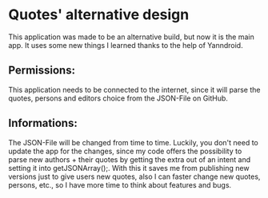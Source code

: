 # Quotes' alternative design

This application was made to be an alternative build, but now it is the main app.
It uses some new things I learned thanks to the help of Yanndroid.

Permissions:
-------------------------------------------------------------------------------------------------------------------------------------------------------------------------


This application needs to be connected to the internet, since it will parse the quotes, persons and editors choice from the JSON-File on GitHub.



Informations:
-------------------------------------------------------------------------------------------------------------------------------------------------------------------------



The JSON-File will be changed from time to time. Luckily, you don't need to update the app for the changes, since my code offers the possibility to parse new authors + their quotes by getting the extra out of an intent and setting it into getJSONArray();.
With this it saves me from publishing new versions just to give users new quotes, also I can faster change new quotes, persons, etc., so I have more time to think about features and bugs.

